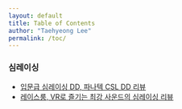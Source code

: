 ```yaml
---
layout: default
title: Table of Contents
author: "Taehyeong Lee"
permalink: /toc/
---
```


### 심레이싱
  * [입문급 심레이싱 DD, 파나텍 CSL DD 리뷰](https://json-object.github.io/blog/Fanatec-CSL-DD.html)
  * [레이스룸, VR로 즐기는 최강 사운드의 심레이싱 리뷰](https://json-object.github.io/blog/RaceRoom.html)

